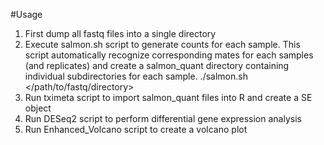 #Usage
1. First dump all fastq files into a single directory
2. Execute salmon.sh script to generate counts for each sample. This script automatically recognize corresponding mates for each samples (and replicates) and create a salmon_quant directory containing individual subdirectories for each sample.
./salmon.sh </path/to/fastq/directory>
3. Run tximeta script to import salmon_quant files into R and create a SE object
4. Run DESeq2 script to perform differential gene expression analysis
5. Run Enhanced_Volcano script to create a volcano plot
